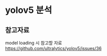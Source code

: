 # yolov5 분석


## 참고자료 

model loading 시 참고할 자료  
https://github.com/ultralytics/yolov5/issues/36  

